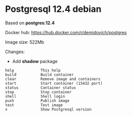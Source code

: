 # Postgresql 12.4 debian

Based on **postgres:12.4**

Docker hub: https://hub.docker.com/r/demidovich/postgres

Image size: 522Mb

Changes:

* Add **shadow** package

```
help            This help
build           Build container
clear           Remove image and containers
start           Start container (15432 port)
status          Container status
stop            Stop container
shell           Shell login
push            Publish image
test            Test image
v               Show Postgresql version
```
